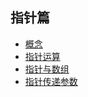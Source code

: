 ## 指针篇

- [概念](./intro.md)
- [指针运算](./section_1.md)
- [指针与数组](./section_2.md)
- [指针传递参数](./section_3.md)

